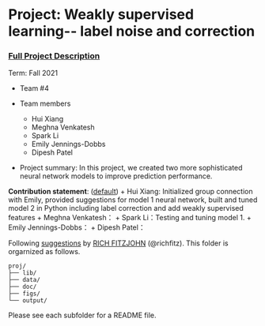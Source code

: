 # Project: Weakly supervised learning-- label noise and correction


### [Full Project Description](doc/project3_desc.md)

Term: Fall 2021

+ Team #4
+ Team members
	+ Hui Xiang
	+ Meghna Venkatesh
	+ Spark Li
	+ Emily Jennings-Dobbs
	+ Dipesh Patel

+ Project summary: In this project, we created two more sophisticated neural network models to improve prediction performance.
	
**Contribution statement**: ([default](doc/a_note_on_contributions.md))
	+ Hui Xiang: Initialized group connection with Emily, provided suggestions for model 1 neural network, built and tuned model 2 in Python including label correction                         and add weakly supervised features
	+ Meghna Venkatesh：
	+ Spark Li：Testing and tuning model 1.
	+ Emily Jennings-Dobbs：
	+ Dipesh Patel：

Following [suggestions](http://nicercode.github.io/blog/2013-04-05-projects/) by [RICH FITZJOHN](http://nicercode.github.io/about/#Team) (@richfitz). This folder is orgarnized as follows.

```
proj/
├── lib/
├── data/
├── doc/
├── figs/
└── output/
```

Please see each subfolder for a README file.
